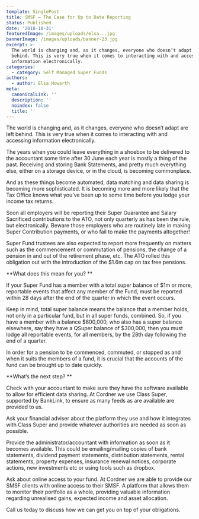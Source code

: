 ```yaml
---
template: SinglePost
title: SMSF – The Case for Up to Date Reporting
status: Published
date: '2018-10-31'
featuredImage: /images/uploads/elsa...jpg
bannerImage: /images/uploads/banner-23.jpg
excerpt: >-
  The world is changing and, as it changes, everyone who doesn’t adapt are left
  behind. This is very true when it comes to interacting with and accessing
  information electronically.
categories:
  - category: Self Managed Super Funds
authors:
  - author: Elsa Howarth
meta:
  canonicalLink: ''
  description: ''
  noindex: false
  title: ''
---
```


The world is changing and, as it changes, everyone who doesn’t adapt are left behind. This is very true when it comes to interacting with and accessing information electronically.

The years when you could leave everything in a shoebox to be delivered to the accountant some time after 30 June each year is mostly a thing of the past. Receiving and storing Bank Statements, and pretty much everything else, either on a storage device, or in the cloud, is becoming commonplace.

And as these things become automated, data matching and data sharing is becoming more sophisticated. It is becoming more and more likely that the Tax Office knows what you’ve been up to some time before you lodge your income tax returns.

Soon all employers will be reporting their Super Guarantee and Salary Sacrificed contributions to the ATO, not only quarterly as has been the rule, but electronically. Beware those employers who are routinely late in making Super Contribution payments, or who fail to make the payments altogether!

Super Fund trustees are also expected to report more frequently on matters such as the commencement or commutation of pensions, the change of a pension in and out of the retirement phase, etc. The ATO rolled this obligation out with the introduction of the $1.6m cap on tax free pensions.

**What does this mean for you?
**

If your Super Fund has a member with a total super balance of $1m or more, reportable events that affect any member of the Fund, must be reported within 28 days after the end of the quarter in which the event occurs.

Keep in mind, total super balance means the balance that a member holds, not only in a particular fund, but in all super funds, combined. So, if you have a member with a balance $800,000, who also has a super balance elsewhere, say they have a QSuper balance of $300,000, then you must lodge all reportable events, for all members, by the 28th day following the end of a quarter.

In order for a pension to be commenced, commuted, or stopped as and when it suits the members of a fund, it is crucial that the accounts of the fund can be brought up to date quickly.

**What’s the next step?
**

Check with your accountant to make sure they have the software available to allow for efficient data sharing. At Cordner we use Class Super, supported by BankLink, to ensure as many feeds as are available are provided to us.

Ask your financial adviser about the platform they use and how it integrates with Class Super and provide whatever authorities are needed as soon as possible.

Provide the administrator/accountant with information as soon as it becomes available. This could be emailing/mailing copies of bank statements, dividend payment statements, distribution statements, rental statements, property expenses, insurance renewal notices, corporate actions, new investments etc or using tools such as dropbox.

Ask about online access to your fund. At Cordner we are able to provide our SMSF clients with online access to their SMSF. A platform that allows them to monitor their portfolio as a whole, providing valuable information regarding unrealised gains, expected income and asset allocation.

Call us today to discuss how we can get you on top of your obligations.
